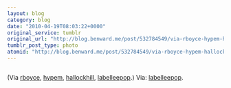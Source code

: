 ```yaml
---
layout: blog
category: blog
date: "2010-04-19T08:03:22+0000"
original_service: tumblr
original_url: "http://blog.benward.me/post/532784549/via-rboyce-hypem-hallockhill-labelleepop"
tumblr_post_type: photo
atomid: "http://blog.benward.me/post/532784549/via-rboyce-hypem-hallockhill-labelleepop"
---
```

<figure class="photo">
  <img src="http://benward.me/res/tumblr/media/532784549/0.jpg" alt="">
</figure>

(Via <a href="http://rboyce.tumblr.com/post/528958236/via-hypem-hallockhill-labelleepop-happy-record" class="tumblr_blog">rboyce</a>, <a href="http://hypem.tumblr.com/post/528835883/hallockhill-i-agree-labelleepop-record">hypem</a>, <a href="http://www.hallockhill.net/post/528490477/i-agree-labelleepop-record-store-day-as">hallockhill</a>, <a href="http://labelleepop.tumblr.com/post/527712308/record-store-day-as-everyday">labelleepop</a>.)
Via: [labelleepop](http://labelleepop.tumblr.com/post/527712308/record-store-day-as-everyday).